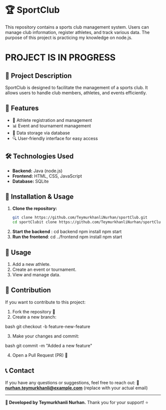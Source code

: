 # 🏆 SportClub

This repository contains a sports club management system. Users can manage club information, register athletes, and track various data.
The purpose of this project is practicing my knowledge on node.js.
# PROJECT IS IN PROGRESS

## 📌 Project Description
SportClub is designed to facilitate the management of a sports club. It allows users to handle club members, athletes, and events efficiently.

## 🚀 Features
- 🏅 Athlete registration and management
- 📊 Event and tournament management
- 📁 Data storage via database
- 🔍 User-friendly interface for easy access

## 🛠 Technologies Used
- **Backend:** Java (node.js)
- **Frontend:** HTML, CSS, JavaScript
- **Database:** SQLite

## 🔧 Installation & Usage
1. **Clone the repository:**
   ```bash
   git clone https://github.com/TeymurkhanliNurhan/sportClub.git
   cd sportClubit clone https://github.com/TeymurkhanliNurhan/sportClub.git

2. **Start the backend** :
   cd backend
   npm install
   npm start
4. **Run the frontend**:
  cd ../frontend
  npm install
  npm start

## 📜 Usage
1. Add a new athlete.
2. Create an event or tournament.
3. View and manage data.

## 📌 Contribution
If you want to contribute to this project:
1. Fork the repository 🍴
2. Create a new branch:
   
bash
   git checkout -b feature-new-feature

3. Make your changes and commit:
   
bash
   git commit -m "Added a new feature"

4. Open a Pull Request (PR) 🚀

## 📞 Contact
If you have any questions or suggestions, feel free to reach out:
📧 **nurhan.teymurkhanli@example.com** (replace with your actual email)

---
**🔹 Developed by Teymurkhanli Nurhan.** Thank you for your support! ⭐

